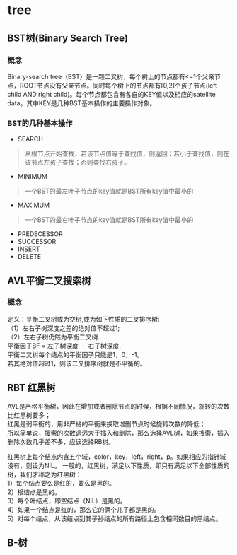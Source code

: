 
# tree

## BST树(Binary Search Tree)

### 概念
Binary-search tree（BST）是一颗二叉树，每个树上的节点都有<=1个父亲节点，ROOT节点没有父亲节点。同时每个树上的节点都有[0,2]个孩子节点(left child AND right child)。每个节点都包含有各自的KEY值以及相应的satellite data。其中KEY是几种BST基本操作的主要操作对象。

### BST的几种基本操作
* SEARCH
> 从根节点开始查找，若该节点值等于查找值，则返回；若小于查找值，则在该节点左孩子查找；否则查找右孩子。
* MINIMUM
> 一个BST的最左叶子节点的key值就是BST所有key值中最小的
* MAXIMUM
> 一个BST的最右叶子节点的key值就是BST所有key值中最小的
* PREDECESSOR
* SUCCESSOR
* INSERT
* DELETE

## AVL平衡二叉搜索树

### 概念
定义：平衡二叉树或为空树,或为如下性质的二叉排序树:  
  （1）左右子树深度之差的绝对值不超过1;  
  （2）左右子树仍然为平衡二叉树.  
平衡因子BF = 左子树深度 － 右子树深度.  
平衡二叉树每个结点的平衡因子只能是1，0，-1。  
若其绝对值超过1，则该二叉排序树就是不平衡的。

## RBT 红黑树
AVL是严格平衡树，因此在增加或者删除节点的时候，根据不同情况，旋转的次数比红黑树要多；  
红黑是弱平衡的，用非严格的平衡来换取增删节点时候旋转次数的降低；  
所以简单说，搜索的次数远远大于插入和删除，那么选择AVL树，如果搜索，插入删除次数几乎差不多，应该选择RB树。

红黑树上每个结点内含五个域，color，key，left，right，p。如果相应的指针域没有，则设为NIL。
一般的，红黑树，满足以下性质，即只有满足以下全部性质的树，我们才称之为红黑树：  
1）每个结点要么是红的，要么是黑的。  
2）根结点是黑的。  
3）每个叶结点，即空结点（NIL）是黑的。  
4）如果一个结点是红的，那么它的俩个儿子都是黑的。  
5）对每个结点，从该结点到其子孙结点的所有路径上包含相同数目的黑结点。

## B-树
